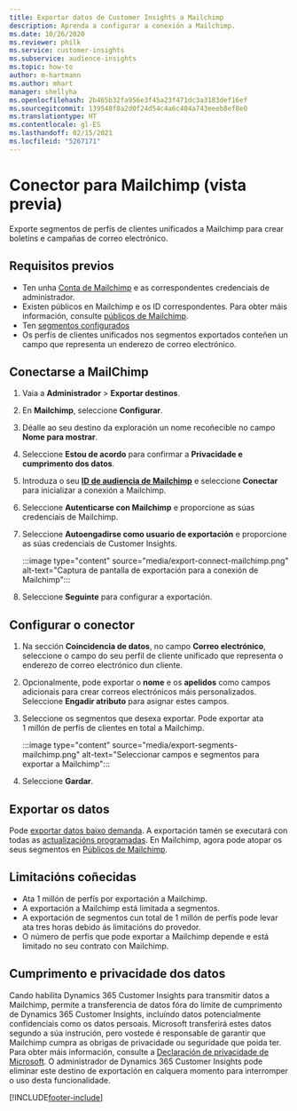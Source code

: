```yaml
---
title: Exportar datos de Customer Insights a Mailchimp
description: Aprenda a configurar a conexión a Mailchimp.
ms.date: 10/26/2020
ms.reviewer: philk
ms.service: customer-insights
ms.subservice: audience-insights
ms.topic: how-to
author: m-hartmann
ms.author: mhart
manager: shellyha
ms.openlocfilehash: 2b465b32fa956e3f45a23f471dc3a3183def16ef
ms.sourcegitcommit: 139548f8a2d0f24d54c4a6c404a743eeeb8ef8e0
ms.translationtype: HT
ms.contentlocale: gl-ES
ms.lasthandoff: 02/15/2021
ms.locfileid: "5267171"
---
```

# <a name="connector-for-mailchimp-preview"></a>Conector para Mailchimp (vista previa)

Exporte segmentos de perfís de clientes unificados a Mailchimp para crear boletíns e campañas de correo electrónico.

## <a name="prerequisites"></a>Requisitos previos

-   Ten unha [Conta de Mailchimp](https://mailchimp.com/) e as correspondentes credenciais de administrador.
-   Existen públicos en Mailchimp e os ID correspondentes. Para obter máis información, consulte [públicos de Mailchimp](https://mailchimp.com/help/create-audience/).
-   Ten [segmentos configurados](segments.md)
-   Os perfís de clientes unificados nos segmentos exportados conteñen un campo que representa un enderezo de correo electrónico.

## <a name="connect-to-mailchimp"></a>Conectarse a MailChimp

1. Vaia a **Administrador** > **Exportar destinos**.

1. En **Mailchimp**, seleccione **Configurar**.

1. Déalle ao seu destino da exploración un nome recoñecible no campo **Nome para mostrar**.

1. Seleccione **Estou de acordo** para confirmar a **Privacidade e cumprimento dos datos**.

1. Introduza o seu **[ID de audiencia de Mailchimp](https://mailchimp.com/help/find-audience-id/)** e seleccione **Conectar** para inicializar a conexión a Mailchimp.

1. Seleccione **Autenticarse con Mailchimp** e proporcione as súas credenciais de Mailchimp.

1. Seleccione **Autoengadirse como usuario de exportación** e proporcione as súas credenciais de Customer Insights.

   :::image type="content" source="media/export-connect-mailchimp.png" alt-text="Captura de pantalla de exportación para a conexión de Mailchimp":::

1. Seleccione **Seguinte** para configurar a exportación.

## <a name="configure-the-connector"></a>Configurar o conector

1. Na sección **Coincidencia de datos**, no campo **Correo electrónico**, seleccione o campo do seu perfil de cliente unificado que representa o enderezo de correo electrónico dun cliente. 

1. Opcionalmente, pode exportar o **nome** e os **apelidos** como campos adicionais para crear correos electrónicos máis personalizados. Seleccione **Engadir atributo** para asignar estes campos.

1. Seleccione os segmentos que desexa exportar. Pode exportar ata 1 millón de perfís de clientes en total a Mailchimp.

   :::image type="content" source="media/export-segments-mailchimp.png" alt-text="Seleccionar campos e segmentos para exportar a Mailchimp":::

1. Seleccione **Gardar**.

## <a name="export-the-data"></a>Exportar os datos

Pode [exportar datos baixo demanda](export-destinations.md). A exportación tamén se executará con todas as [actualizacións programadas](system.md#schedule-tab). En Mailchimp, agora pode atopar os seus segmentos en [Públicos de Mailchimp](https://mailchimp.com/help/create-audience/).

## <a name="known-limitations"></a>Limitacións coñecidas

- Ata 1 millón de perfís por exportación a Mailchimp.
- A exportación a Mailchimp está limitada a segmentos.
- A exportación de segmentos cun total de 1 millón de perfís pode levar ata tres horas debido ás limitacións do provedor. 
- O número de perfís que pode exportar a Mailchimp depende e está limitado no seu contrato con Mailchimp.

## <a name="data-privacy-and-compliance"></a>Cumprimento e privacidade dos datos

Cando habilita Dynamics 365 Customer Insights para transmitir datos a Mailchimp, permite a transferencia de datos fóra do límite de cumprimento de Dynamics 365 Customer Insights, incluíndo datos potencialmente confidenciais como os datos persoais. Microsoft transferirá estes datos segundo a súa instrución, pero vostede é responsable de garantir que Mailchimp cumpra as obrigas de privacidade ou seguridade que poida ter. Para obter máis información, consulte a [Declaración de privacidade de Microsoft](https://go.microsoft.com/fwlink/?linkid=396732).
O administrador de Dynamics 365 Customer Insights pode eliminar este destino de exportación en calquera momento para interromper o uso desta funcionalidade.


[!INCLUDE[footer-include](../includes/footer-banner.md)]